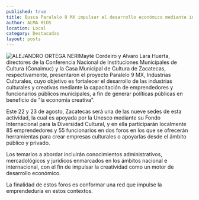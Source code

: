 ```yaml
---
published: true
title: Busca Paralelo 9 MX impulsar el desarrollo económico mediante industrias culturales y creativas en Zacatecas
author: ALMA RIOS
location: Local
category: Destacadas
layout: posts
---
```


![ALEJANDRO ORTEGA NERI](http://i.imgur.com/bCC7nbXm.jpg)Mayté Cordeiro y Alvaro Lara Huerta, directores de la Conferencia Nacional de Instituciones Municipales de Cultura (Conaimuc) y la Casa Municipal de Cultura de Zacatecas, respectivamente,  presentaron el proyecto Paralelo 9 MX, Industrias Culturales, cuyo objetivo es fortalecer el desarrollo de las industrias culturales y creativas mediante la capacitación de emprendedores y funcionarios públicos municipales, a fin de generar políticas públicas en beneficio de "la economía creativa". 

Este 22 y 23 de agosto, Zacatecas será una de las nueve sedes de esta actividad, la cual es apoyada por la Unesco mediante su Fondo Internacional para la Diversidad Cultural, y en ella participarán localmente 85 emprendedores y 55 funcionarios en dos foros en los que se ofrecerán herramientas para crear empresas culturales o apoyarlas desde el ámbito público y privado.

Los temarios a abordar incluirán conocimientos administrativos, mercadológicos y jurídicos enmarcados en los ámbitos nacional e internacional, con el fin de impulsar la creatividad como un motor de desarrollo económico. 

La finalidad de estos foros es conformar una red que impulse la emprendeduría en estos contextos.

